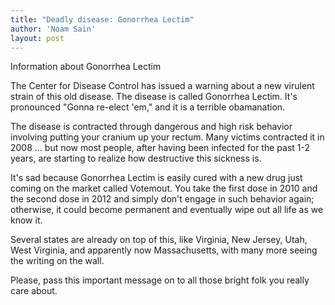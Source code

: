 ```yaml
---
title: "Deadly disease: Gonorrhea Lectim"
author: 'Noam Sain'
layout: post
---
```


Information about Gonorrhea Lectim  
  
The Center for Disease Control has issued a warning about a new virulent strain of this old disease. The disease is called Gonorrhea Lectim. It's pronounced "Gonna re-elect 'em," and it is a terrible obamanation.

The disease is contracted through dangerous and high risk behavior involving putting your cranium up your rectum. Many victims contracted it in 2008 … but now most people, after having been infected for the past 1-2 years, are starting to realize how destructive this sickness is.

It's sad because Gonorrhea Lectim is easily cured with a new drug just coming on the market called Votemout. You take the first dose in 2010 and the second dose in 2012 and simply don't engage in such behavior again; otherwise, it could become permanent and eventually wipe out all life as we know it.

Several states are already on top of this, like Virginia, New Jersey, Utah, West Virginia, and apparently now Massachusetts, with many more seeing the writing on the wall.

Please, pass this important message on to all those bright folk you really care about.